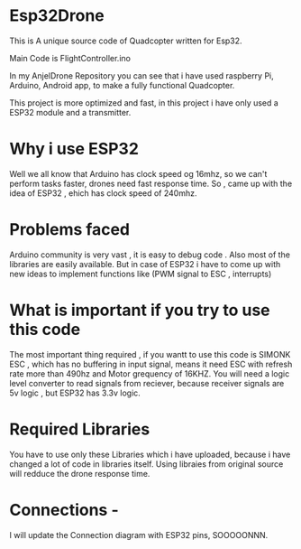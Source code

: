 # Esp32Drone
This is A unique source code of Quadcopter written for Esp32.

Main Code is FlightController.ino

In my AnjelDrone Repository you can see that i have used raspberry Pi, Arduino, Android app, to make a fully functional Quadcopter.

This project is more optimized and fast, in this project i have only used a ESP32 module and a transmitter.

# Why i use ESP32

Well we all know that Arduino has clock speed og 16mhz, so we can't perform tasks faster, drones need fast response time.
So , came up with the idea of ESP32 , ehich has clock speed of 240mhz.

# Problems faced
Arduino community is very vast , it is easy to debug code . Also most of the libraries are easily available.
But in case of ESP32 i have to come up with new ideas to implement functions like (PWM signal to ESC , interrupts) 

# What is important if you try to use this code
The most important thing required , if you wantt to use this code is SIMONK ESC , which has no buffering in input 
signal, means it need ESC with refresh rate more than 490hz and Motor grequency of 16KHZ.
You will need a logic level converter to read signals from reciever, because receiver signals are 5v logic , but ESP32
has 3.3v logic.

# Required Libraries
You have to use only these Libraries which i have uploaded, because i have changed a lot of code in libraries itself.
Using libraies from original source will redduce the drone response time.

# Connections - 
I will update the Connection diagram with ESP32 pins, SOOOOONNN.
